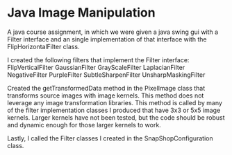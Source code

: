 # Java Image Manipulation
A java course assignment, in which we were given a java swing gui with a Filter interface and an single implementation of that interface with the FlipHorizontalFilter class.

I created the following filters that implement the Filter interface:
FlipVerticalFilter
GaussianFilter
GrayScaleFilter
LaplacianFilter
NegativeFilter
PurpleFilter
SubtleSharpenFilter
UnsharpMaskingFilter

Created the getTransformedData method in the PixelImage class that transforms source images with image kernels. This method does not leverage any image transformation libraries. This method is called by many of the filter implementation classes I produced that have 3x3 or 5x5 image kernels. Larger kernels have not been tested, but the code should be robust and dynamic enough for those larger kernels to work.

Lastly, I called the Filter classes I created in the SnapShopConfiguration class.
